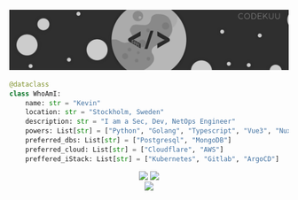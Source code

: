 ![Banner](https://raw.githubusercontent.com/codekuu/codekuu/master/profileavatarbanner.png)
```python
@dataclass
class WhoAmI:
    name: str = "Kevin"
    location: str = "Stockholm, Sweden"
    description: str = "I am a Sec, Dev, NetOps Engineer"
    powers: List[str] = ["Python", "Golang", "Typescript", "Vue3", "Nuxt"]
    preferred_dbs: List[str] = ["Postgresql", "MongoDB"]
    preferred_cloud: List[str] = ["Cloudflare", "AWS"]
    preffered_iStack: List[str] = ["Kubernetes", "Gitlab", "ArgoCD"]
```
<p align="center"> 
  <img src="https://github-readme-stats.vercel.app/api?username=codekuu&count_private=true&show_icons=true&theme=dark&hide=prs" />
  <img src="https://github-readme-stats.vercel.app/api/top-langs/?username=codekuu&layout=compact&theme=dark" /><br/>
  <img src="https://visitcount.itsvg.in/api?id=codekuu&label=Profile%20Views&color=12&icon=1&pretty=true" />
</p>

